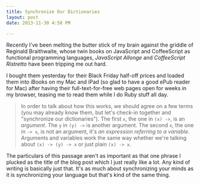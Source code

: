 ```yaml
---
title: Synchronize Our Dictionaries
layout: post
date: 2013-11-30 4:58 PM

---
```


Recently I've been melting the butter stick of my brain against the griddle of Reginald Braithwaite, whose twin books on JavaScript and CoffeeScript as functional programming languages, *JavaScript Allonge* and *CoffeeScript Ristretto* have been tripping me out hard.

I bought them yesterday for their Black Friday half-off prices and loaded them into iBooks on my Mac and iPad (so glad to have a good ePub reader for Mac) after having their full-text-for-free web pages open for weeks in my browser, teasing me to read them while I do Ruby stuff all day.

> In order to talk about how this works, we should agree on a few terms (you may already know them, but let's check-in together and "synchronize our dictionaries"). The first `x`, the one in `(x) ->`, is an *argument*. The `y` in `(y) ->` is another argument. The second `x`, the one in `-> x`, is not an argument, it's *an expression referring to a variable*. Arguments and variables work the same way whether we're talking about `(x) -> (y) -> x` or just plain `(x) -> x`.

The particulars of this passage aren't as important as that one phrase I plucked as the title of the blog post which I just really like a lot. Any kind of writing is basically just that. It's as much about synchronizing your minds as it is synchronizing your language but that's kind of the same thing.

